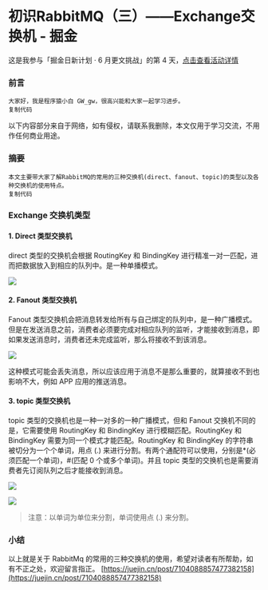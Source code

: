 # 初识RabbitMQ（三）——Exchange交换机 - 掘金
这是我参与「掘金日新计划 · 6 月更文挑战」的第 4 天，[点击查看活动详情](https://juejin.cn/post/7099702781094674468 "https&#x3A;//juejin.cn/post/7099702781094674468")

### 前言

    大家好，我是程序猿小白 GW_gw，很高兴能和大家一起学习进步。
    复制代码

以下内容部分来自于网络，如有侵权，请联系我删除，本文仅用于学习交流，不用作任何商业用途。

### 摘要

    本文主要带大家了解RabbitMQ的常用的三种交换机(direct、fanout、topic)的类型以及各种交换机的使用特点。
    复制代码

### Exchange 交换机类型

#### 1. Direct 类型交换机

direct 类型的交换机会根据 RoutingKey 和 BindingKey 进行精准一对一匹配，进而把数据放入到相应的队列中。是一种单播模式。

![](https://p3-juejin.byteimg.com/tos-cn-i-k3u1fbpfcp/fcdb62698ebe47de80cfc866d7b57bea~tplv-k3u1fbpfcp-zoom-in-crop-mark:1304:0:0:0.awebp)

#### 2. Fanout 类型交换机

Fanout 类型交换机会把消息转发给所有与自己绑定的队列中，是一种广播模式。但是在发送消息之前，消费者必须要完成对相应队列的监听，才能接收到消息，即如果发送消息时，消费者还未完成监听，那么将接收不到该消息。

![](https://p3-juejin.byteimg.com/tos-cn-i-k3u1fbpfcp/b6b8133807684668acc9021268f2aeb5~tplv-k3u1fbpfcp-zoom-in-crop-mark:1304:0:0:0.awebp)

这种模式可能会丢失消息，所以应该应用于消息不是那么重要的，就算接收不到也影响不大，例如 APP 应用的推送消息。

#### 3. topic 类型交换机

topic 类型的交换机也是一种一对多的一种广播模式，但和 Fanout 交换机不同的是，它需要使用 RoutingKey 和 BindingKey 进行模糊匹配。RoutingKey 和 BindingKey 需要为同一个模式才能匹配。RoutingKey 和 BindingKey 的字符串被切分为一个个单词，用点 (.) 来进行分割。有两个通配符可以使用，分别是\*(必须匹配一个单词)，#(匹配 0 个或多个单词)。并且 topic 类型的交换机也是需要消费者先订阅队列之后才能接收到消息。

![](https://p3-juejin.byteimg.com/tos-cn-i-k3u1fbpfcp/68cb4f1d6c0f42e59a470441a09a5490~tplv-k3u1fbpfcp-zoom-in-crop-mark:1304:0:0:0.awebp)

![](https://p3-juejin.byteimg.com/tos-cn-i-k3u1fbpfcp/cd811c10a256429c83ee48288b8b89a1~tplv-k3u1fbpfcp-zoom-in-crop-mark:1304:0:0:0.awebp)

> 注意：以单词为单位来分割，单词使用点 (.) 来分割。

### 小结

以上就是关于 RabbitMq 的常用的三种交换机的使用，希望对读者有所帮助，如有不正之处，欢迎留言指正。 
 [https://juejin.cn/post/7104088857477382158](https://juejin.cn/post/7104088857477382158)
